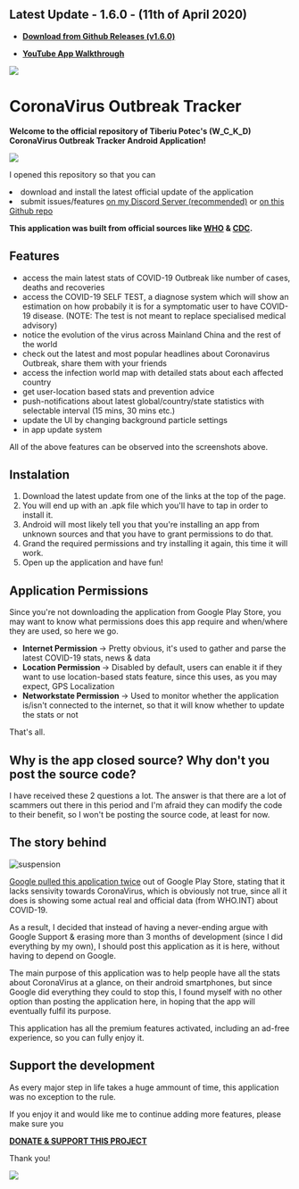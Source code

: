 <h2> Latest Update - 1.6.0 - (11th of April 2020)</h2>

- <b> [Download from Github Releases (v1.6.0)](https://github.com/TheWCKD/CoronaVirus-Outbreak-App/releases) </b>

- <b>[YouTube App Walkthrough](https://youtu.be/LC-4FRBZlro) </b> 

![](https://i.imgur.com/K8FTaiV.jpg)


# CoronaVirus Outbreak Tracker

<b> Welcome to the official repository of Tiberiu Potec's (W_C_K_D) CoronaVirus Outbreak Tracker Android Application! </b>

![](https://i.imgur.com/bO6Wpdc.jpg)

I opened this repository so that you can <li> download and install the latest official update of the application </li> <li> submit issues/features [on my Discord Server (recommended)](https://discord.gg/jwjqHYs) or [on this Github repo](https://github.com/TheWCKD/CoronaVirus-Outbreak-App/issues)</li>

<b> This application was built from official sources like [WHO](https://www.who.int/) & [CDC](https://www.cdc.gov/). </b>

<h2> Features </h2>

- access the main latest stats of COVID-19 Outbreak like number of cases, deaths and recoveries
- access the COVID-19 SELF TEST, a diagnose system which will show an estimation on how probabily it is for a symptomatic user to have COVID-19 disease. (NOTE: The test is not meant to replace specialised medical advisory)
- notice the evolution of the virus across Mainland China and the rest of the world
- check out the latest and most popular headlines about Coronavirus Outbreak, share them with your friends
- access the infection world map with detailed stats about each affected country
- get user-location based stats and prevention advice
- push-notifications about latest global/country/state statistics with selectable interval (15 mins, 30 mins etc.)
- update the UI by changing background particle settings
- in app update system


All of the above features can be observed into the screenshots above.

<h2> Instalation </h2>

1. Download the latest update from one of the links at the top of the page.
2. You will end up with an .apk file which you'll have to tap in order to install it.
3. Android will most likely tell you that you're installing an app from unknown sources and that you have to grant permissions to do that.
4. Grand the required permissions and try installing it again, this time it will work.
5. Open up the application and have fun! 

<h2> Application Permissions </h2>

Since you're not downloading the application from Google Play Store, you may want to know what permissions does this app require and when/where they are used, so here we go.

- <b> Internet Permission </b> -> Pretty obvious, it's used to gather and parse the latest COVID-19 stats, news & data
- <b> Location Permission </b>-> Disabled by default, users can enable it if they want to use location-based stats feature, since this uses, as you may expect, GPS Localization
- <b> Networkstate Permission </b> -> Used to monitor whether the application is/isn't connected to the internet, so that it will know whether to update the stats or not

That's all.

<h2>Why is the app closed source? Why don't you post the source code?</h2>

I have received these 2 questions a lot. The answer is that there are a lot of scammers out there in this period and I'm afraid they can modify the code to their benefit, so I won't be posting the source code, at least for now. 

<h2> The story behind</h2>

![suspension](https://i.imgur.com/TjjHf91.png)


[Google pulled this application twice](https://i.imgur.com/odHVpRE.png) out of Google Play Store, stating that it lacks sensivity towards CoronaVirus, which is obviously not true, since all it does is showing some actual real and official data (from WHO.INT) about COVID-19.

As a result, I decided that instead of having a never-ending argue with Google Support & erasing more than 3 months of development (since I did everything by my own), I should post this application as it is here, without having to depend on Google.

The main purpose of this application was to help people have all the stats about CoronaVirus at a glance, on their android smartphones, but since Google did everything they could to stop this, I found myself with no other option than posting the application here, in hoping that the app will eventually fulfil its purpose.

This application has all the premium features activated, including an ad-free experience, so you can fully enjoy it.

<h2> Support the development </h2>

As every major step in life takes a huge ammount of time, this application was no exception to the rule.

If you enjoy it and would like me to continue adding more features, please make sure you

<b>[DONATE & SUPPORT THIS PROJECT](https://www.paypal.com/cgi-bin/webscr?cmd=_s-xclick&hosted_button_id=YUFZGFLDERYMG&source=url) </b>

Thank you!

![](https://media.tenor.com/images/c674ba98c40f6793eaf10a1356c1c36a/tenor.gif)

